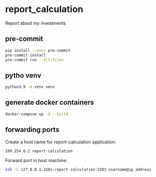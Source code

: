 # report_calculation

Report about my investments

## pre-commit

```bash
pip install --user pre-commit
pre-commit install
pre-commit run --all-files
```

## pytho venv

```bash
python3.9 -m venv venv
```

## generate docker containers

```bash
docker-compose up -d --build
```

## forwarding ports

Create a host name for report-calculation application:

```bash
169.254.6.2 report-calculation
```

Forward port in host machine:

```bash
ssh -L 127.0.0.1:3201:report-calculation:3201 username@ip_address
```
